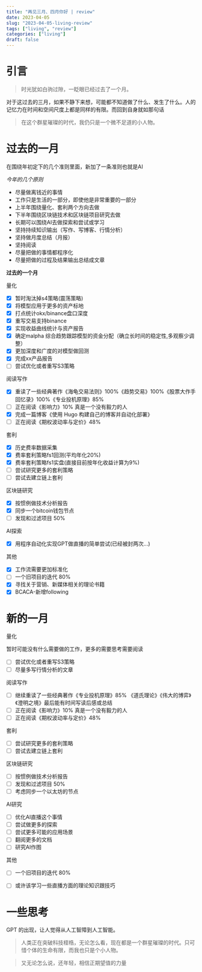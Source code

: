 ```yaml
---
title: "再见三月、四月你好 | review"
date: 2023-04-05
slug: "2023-04-05-living-review"
tags: ["living", "review"]
categories: ["living"]
draft: false
---
```



# 引言

> 时光犹如白驹过隙，一眨眼已经过去了一个月。

对于这过去的三月，如果不静下来想，可能都不知道做了什么、发生了什么。人的记忆力在时间和空间尺度上都是同样的有限。而回到自身就如那句话

> 在这个群星璀璨的时代，我仍只是一个微不足道的小人物。


# 过去的一月

在围绕年初定下的几个准则里面，新加了一条准则也就是AI

*今年的几个原则*

* 尽量做离钱近的事情
* 工作只是生活的一部分，即使他是非常重要的一部分
* 上半年围绕量化、套利两个方向去做
* 下半年围绕区块链技术和区块链项目研究去做
* 长期可以围绕AI去做探索和尝试或学习
* 坚持持续知识输出（写作、写博客、行情分析）
* 坚持做月度总结（月报）
* 坚持阅读
* 尽量把做的事情都程序化
* 尽量把做的过程及结果输出总结成文章


**过去的一个月**

量化

- [x] 暂时淘汰掉s4策略(震荡策略)
- [x] 将模型应用于更多的资产标地
- [x] 打点统计okx/binance盘口深度
- [x] 重写交易支持binance
- [x] 实现收益曲线统计与资产报告
- [x] 确定malpha 综合趋势跟踪模型的资金分配（确立长时间的稳定性,多观察少调整）
- [x] 更加深度和广度的对模型做回测
- [x] 完成xx产品报告
- [ ] 尝试优化或者重写S3策略

阅读写作

- [x] 重读了一些经典著作《海龟交易法则》100%《趋势交易》100%《股票大作手回忆录》100%《专业投机原理》85%
- [ ] 正在阅读《影响力》10% 真是一个没有毅力的人
- [x] 完成一篇博客《使用 Hugo 构建自己的博客并自动化部署》 
- [ ] 正在阅读《期权波动率与定价》48%

套利

- [x] 历史费率数据采集
- [x] 费率套利策略fs1回测(平均年化20%)
- [x] 费率套利策略fs1实盘(直接目前按年化收益计算为9%)
- [ ] 尝试研究更多的套利策略
- [ ] 尝试去建立链上套利

区块链研究

- [x] 按惯例做技术分析报告
- [x] 同步一个bitcoin钱包节点
- [ ] 发现和过滤项目 50%

AI探索

- [x] 用程序自动化实现GPT做直播的简单尝试(已经被封两次...)

其他

- [x] 工作流需要更加标准化
- [ ] 一个旧项目的迭代 80%
- [x] 寻找关于营销、新媒体相关的理论书籍
- [x] BCACA-新增following

# 新的一月

量化

暂时可能没有什么需要做的工作，更多的需要思考需要阅读

- [ ] 尝试优化或者重写S3策略
- [ ] 尽量多写行情分析的文章

阅读写作

- [ ] 继续重读了一些经典著作《专业投机原理》85% 《道氏理论》《伟大的博弈》《澄明之境》最后能有时间写读后感或总结
- [ ] 正在阅读《影响力》10% 真是一个没有毅力的人
- [ ] 正在阅读《期权波动率与定价》48%

套利

- [ ] 尝试研究更多的套利策略
- [ ] 尝试去建立链上套利

区块链研究

- [ ] 按惯例做技术分析报告
- [ ] 发现和过滤项目 50%
- [ ] 考虑同步一个以太坊的节点

AI研究

- [ ] 优化AI直播这个事情
- [ ] 尝试做更多的探索
- [ ] 尝试更多可能的应用场景
- [ ] 翻阅更多的文档
- [ ] 研究AI作图

其他

- [ ] 一个旧项目的迭代 80%
- [ ] 或许该学习一些直播方面的理论知识跟技巧


# 一些思考

GPT 的出现，让人觉得从人工智障到人工智能。

> 人类正在突破科技桎梏，无论怎么看，现在都是一个群星璀璨的时代。只可惜个体的生命有限，而我也只是个小人物。



> 又无论怎么说，还年轻，相信正期望值的力量








